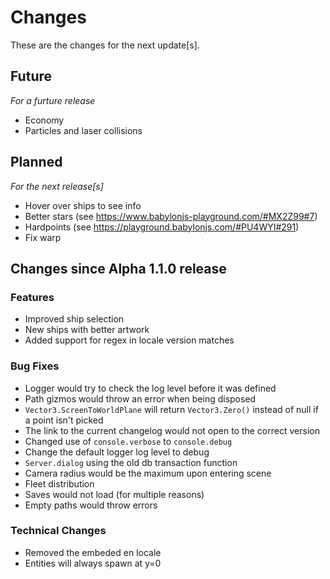 # Changes

These are the changes for the next update[s].

## Future
*For a furture release*

- Economy
- Particles and laser collisions

## Planned
*For the next release[s]*

- Hover over ships to see info
- Better stars (see https://www.babylonjs-playground.com/#MX2Z99#7)
- Hardpoints (see https://playground.babylonjs.com/#PU4WYI#291)
- Fix warp

## Changes since Alpha 1.1.0 release

### Features
- Improved ship selection
- New ships with better artwork
- Added support for regex in locale version matches

### Bug Fixes
- Logger would try to check the log level before it was defined
- Path gizmos would throw an error when being disposed
- `Vector3.ScreenToWorldPlane` will return `Vector3.Zero()` instead of null if a point isn't picked
- The link to the current changelog would not open to the correct version
- Changed use of `console.verbose` to `console.debug`
- Change the default logger log level to debug
- `Server.dialog` using the old db transaction function
- Camera radius would be the maximum upon entering scene
- Fleet distribution
- Saves would not load (for multiple reasons)
- Empty paths would throw errors

### Technical Changes
- Removed the embeded en locale
- Entities will always spawn at y=0
